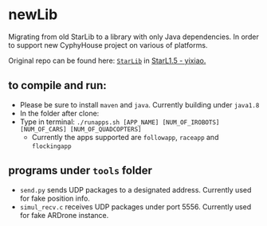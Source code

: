 # newLib
Migrating from old StarLib to a library with only Java dependencies. In order
to support new CyphyHouse project on various of platforms.

Original repo can be found here: [`StarLib`](https://github.com/detree/StarL1.5/tree/master/trunk/android/StarLib)
in [StarL1.5 - yixiao.](https://github.com/lin187/StarL1.5)

## to compile and run:
  * Please be sure to install `maven` and `java`. Currently building under `java1.8`
  * In the folder after clone:
  * Type in terminal: `./runapps.sh [APP_NAME] [NUM_OF_IROBOTS] [NUM_OF_CARS] [NUM_OF_QUADCOPTERS]`
    * Currently the apps supported are `followapp`, `raceapp` and `flockingapp`

## programs under `tools` folder
  * `send.py` sends UDP packages to a designated address. Currently used for fake position info.
  * `simul_recv.c` receives UDP packages under port 5556. Currently used for fake ARDrone instance.
